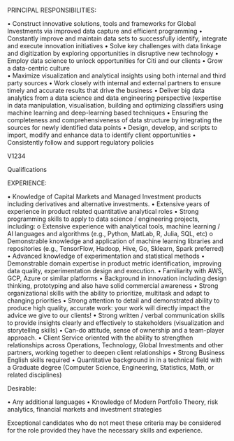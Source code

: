 
PRINCIPAL RESPONSIBILITIES: 


• Construct innovative solutions, tools and frameworks for Global Investments via improved data capture  and  efficient programming 
• Constantly improve and maintain data sets to successfully identify, integrate and execute innovation initiatives
• Solve key challenges with data linkage and digitization by exploring opportunities in disruptive new technology 
• Employ data science to unlock opportunities for Citi and our clients
• Grow a data-centric culture  
• Maximize visualization and analytical insights using both internal and third party sources
• Work closely with internal and external partners to ensure timely and accurate results that drive the business
• Deliver big data analytics from a data science and data engineering perspective (expertise in data manipulation, visualisation, building and optimizing classifiers using machine learning and deep-learning based techniques
• Ensuring the completeness and comprehensiveness of data structure by integrating the sources for newly identified data points
• Design, develop, and scripts to import, modify and enhance data to identify client opportunities
• Consistently follow and support regulatory policies

 

V1234

 



Qualifications
 

EXPERIENCE: 


• Knowledge of Capital Markets and Managed Investment products including derivatives and alternative investments. 
• Extensive years of experience in product related quantitative analytical roles
• Strong programming skills to apply to data science / engineering projects, including:
    o Extensive experience with analytical tools, machine learning / AI languages and algorithms (e.g., Python, MatLab, R, Julia, SQL, etc)
    o Demonstrable knowledge and application of machine learning libraries and repositories (e.g., TensorFlow, Hadoop, Hive, Go, Sklearn, Spark preferred)
• Advanced knowledge of experimentation and statistical methods
• Demonstrable domain expertise in product metric identification, improving data quality, experimentation design and execution. 
• Familiarity with AWS, GCP, Azure or similar platforms
• Background in innovation including design thinking, prototyping and also have solid commercial awareness
• Strong organizational skills with the ability to prioritize, multitask and adapt to changing priorities 
• Strong attention to detail and demonstrated ability to produce high quality, accurate work: your work will directly impact the advice we give to our clients!
• Strong written / verbal communication skills to provide insights clearly and effectively to stakeholders (visualization and storytelling skills)
• Can-do attitude, sense of ownership and a team-player approach.
• Client Service oriented with the ability to strengthen relationships across Operations, Technology, Global Investments and other partners, working together to deepen client relationships
• Strong Business English skills required
• Quantitative background in in a technical field with a Graduate degree (Computer Science, Engineering, Statistics, Math, or related disciplines)

 


Desirable: 


• Any additional languages
• Knowledge of Modern Portfolio Theory, risk analytics, financial markets and investment strategies

 

 

Exceptional candidates who do not meet these criteria may be considered for the role provided they have the necessary skills and experience.




